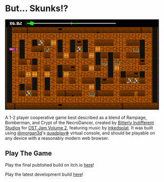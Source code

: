 # But... Skunks!?

![image](https://raw.githubusercontent.com/cdwfs/ButSkunks/trunk/butskunks-preview.gif)

A 1-2 player cooperative game best described as a blend of Rampage, Bomberman, and Crypt of the NecroDancer, created by [Bitterly Indifferent Studios](https://bitterlyindifferent.itch.io/) for [OST Jam Volume 2](https://itch.io/jam/ost-jam-vol-2), featuring music by [inkedsplat](https://twitter.com/inkedsplat). It was built using [@morgan3d](https://github.com/morgan3d)'s [quadplay✜](https://github.com/morgan3d/quadplay) virtual console, and should be playable on any device with a reasonably modern web browser.

## Play The Game
Play the final published build on itch.io [here](https://bitterlyindifferent.itch.io/ButSkunks)!

Play the latest development build [here](https://cdwfs.github.io/ButSkunks)!
